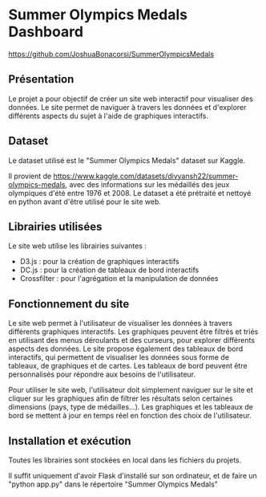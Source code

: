 # Summer Olympics Medals Dashboard

https://github.com/JoshuaBonacorsi/SummerOlympicsMedals

## Présentation

Le projet a pour objectif de créer un site web interactif pour visualiser des données. 
Le site permet de naviguer à travers les données et d'explorer différents aspects du sujet à l'aide de graphiques interactifs.

## Dataset

Le dataset utilisé est le "Summer Olympics Medals" dataset sur Kaggle. 

Il provient de https://www.kaggle.com/datasets/divyansh22/summer-olympics-medals, avec des informations sur les médaillés des jeux olympiques d'été entre 1976 et 2008. Le dataset a été prétraité et nettoyé en python avant d'être utilisé pour le site web.

## Librairies utilisées

Le site web utilise les librairies suivantes :

- D3.js : pour la création de graphiques interactifs
- DC.js : pour la création de tableaux de bord interactifs
- Crossfilter : pour l'agrégation et la manipulation de données

## Fonctionnement du site

Le site web permet à l'utilisateur de visualiser les données à travers différents graphiques interactifs. Les graphiques peuvent être filtrés et triés en utilisant des menus déroulants et des curseurs, pour explorer différents aspects des données.
Le site propose également des tableaux de bord interactifs, qui permettent de visualiser les données sous forme de tableaux, de graphiques et de cartes. 
Les tableaux de bord peuvent être personnalisés pour répondre aux besoins de l'utilisateur.

Pour utiliser le site web, l'utilisateur doit simplement naviguer sur le site et cliquer sur les graphiques afin de filtrer les résultats selon certaines dimensions (pays, type de médailles...). Les graphiques et les tableaux de bord se mettent à jour en temps réel en fonction des choix de l'utilisateur. 

## Installation et exécution

Toutes les librairies sont stockées en local dans les fichiers du projets.

Il suffit uniquement d'avoir Flask d'installé sur son ordinateur, et de faire un "python app.py" dans le répertoire "Summer Olympics Medals"
